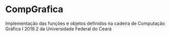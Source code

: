 # CompGrafica

Implementação das funções e objetos definidos na cadeira de Computação Gráfica I 2019.2 da Universidade Federal do Ceará
